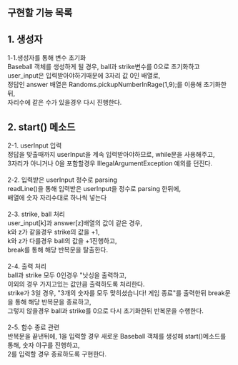 ## 구현할 기능 목록 


## 1. 생성자
   1-1.생성자를 통해 변수 초기화<br/>
        Baseball 객체를 생성하게 될 경우, ball과 strike변수를 0으로 초기화하고<br/>
        user_input은 입력받아야하기때문에 3자리 값 0인 배열로,<br/>
        정답인 answer 배열은 Randoms.pickupNumberInRage(1,9);를 이용해 초기화한뒤,<br/>
        자리수에 같은 수가 있을경우 다시 진행한다.<br/>

## 2. start() 메소드
   2-1. userInput 입력<br/>
   정답을 맞출때까지 userInput을 계속 입력받아야하므로, while문을 사용해주고,<br/>
   3자리가 아니거나 0을 포함할경우 IllegalArgumentException 예외를 던진다.<br/><br/>
   2-2. 입력받은 userInput 정수로 parsing<br/>
   readLine()을 통해 입력받은 userInput을 정수로 parsing 한뒤에,<br/>
   배열에 숫자 자리수대로 하나씩 넣는다<br/><br/>
   2-3. strike, ball 처리<br/>
   user_input[k]과 answer[z]배열의 값이 같은 경우,<br/>
   k와 z가 같을경우 strike의 값을 +1,<br/>
   k와 z가 다를경우 ball의 값을 +1진행하고,<br/>
   break를 통해 해당 반복문을 탈출한다.<br/><br/>
   2-4. 출력 처리<br/>
   ball과 strike 모두 0인경우 "낫싱을 출력하고,<br/>
   이외의 경우 가지고있는 값만큼 출력하도록 처리한다.<br/>
   strike가 3일 경우, "3개의 숫자를 모두 맞히셨습니다! 게임 종료"를 출력한뒤 break문을 통해 해당 반복문을 종료하고,<br/>
   그렇지 않을경우 ball과 strike를 0으로 다시 초기화한뒤 반복문을 수행한다.<br/><br/>
   2-5. 함수 종료 관련<br/>
   반복문을 끝낸뒤에, 1을 입력할 경우 새로운 Baseball 객체를 생성해 start()메소드를 통해, 숫자 야구를 진행하고,<br/>
   2를 입력할 경우 종료하도록 구현한다.<br/>